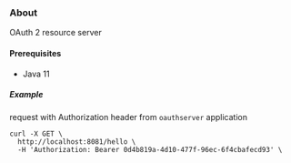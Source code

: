### About
OAuth 2 resource server

#### Prerequisites
* Java 11

##### Example
request with Authorization header from `oauthserver` application
```
curl -X GET \
  http://localhost:8081/hello \
  -H 'Authorization: Bearer 0d4b819a-4d10-477f-96ec-6f4cbafecd93' \
```